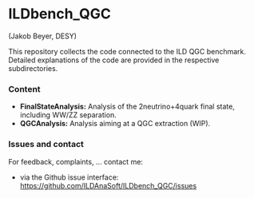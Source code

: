 # ILDbench_QGC
(Jakob Beyer, DESY)

This repository collects the code connected to the ILD QGC benchmark. Detailed explanations of the code are provided in the respective subdirectories.

### Content

- **FinalStateAnalysis:** 
  Analysis of the 2neutrino+4quark final state, including WW/ZZ separation. 
- **QGCAnalysis:**
  Analysis aiming at a QGC extraction (WIP). 

### Issues and contact

For feedback, complaints, ... contact me:

- via the Github issue interface: https://github.com/ILDAnaSoft/ILDbench_QGC/issues
